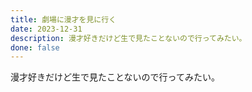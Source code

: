 ```yaml
---
title: 劇場に漫才を見に行く
date: 2023-12-31
description: 漫才好きだけど生で見たことないので行ってみたい。
done: false
---
```


漫才好きだけど生で見たことないので行ってみたい。

